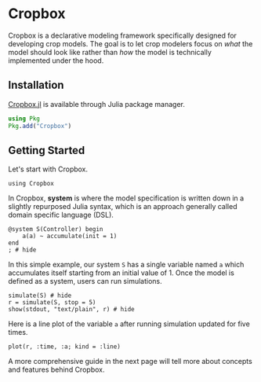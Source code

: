 # Cropbox

Cropbox is a declarative modeling framework specifically designed for developing crop models. The goal is to let crop modelers focus on *what* the model should look like rather than *how* the model is technically implemented under the hood.

## Installation

[Cropbox.jl](https://github.com/cropbox/Cropbox.jl) is available through Julia package manager.

```julia
using Pkg
Pkg.add("Cropbox")
```

## Getting Started

Let's start with Cropbox.

```@example simple
using Cropbox
```

In Cropbox, **system** is where the model specification is written down in a slightly repurposed Julia syntax, which is an approach generally called domain specific language (DSL).

```@example simple
@system S(Controller) begin
    a(a) ~ accumulate(init = 1)
end
; # hide
```

In this simple example, our system `S` has a single variable named `a` which accumulates itself starting from an initial value of 1. Once the model is defined as a system, users can run simulations.

```@example simple
simulate(S) # hide
r = simulate(S, stop = 5)
show(stdout, "text/plain", r) # hide
```
Here is a line plot of the variable `a` after running simulation updated for five times.

```@example simple
plot(r, :time, :a; kind = :line)
```

A more comprehensive guide in the next page will tell more about concepts and features behind Cropbox.
